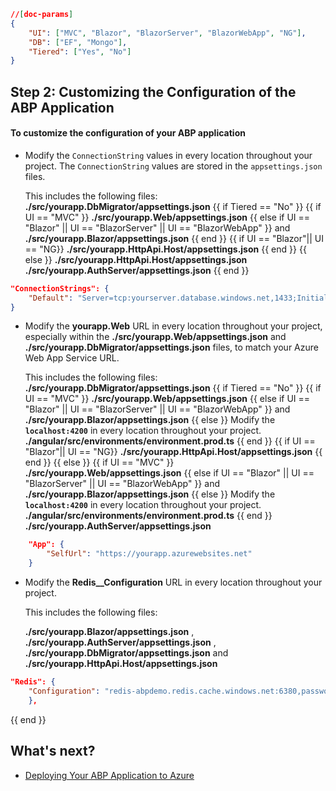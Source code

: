 ````json
//[doc-params]
{
    "UI": ["MVC", "Blazor", "BlazorServer", "BlazorWebApp", "NG"],
    "DB": ["EF", "Mongo"],
    "Tiered": ["Yes", "No"]
}
````

## Step 2: Customizing the Configuration of the ABP Application

#### To customize the configuration of your ABP application

- Modify the `ConnectionString` values in every location throughout your project. The `ConnectionString` values are stored in the `appsettings.json` files.

    This includes the following files:
    **./src/yourapp.DbMigrator/appsettings.json**
{{ if Tiered == "No" }}
{{ if UI == "MVC" }}
    **./src/yourapp.Web/appsettings.json**
{{ else if UI == "Blazor" || UI == "BlazorServer" || UI == "BlazorWebApp" }}
    and **./src/yourapp.Blazor/appsettings.json**
{{ end }}
{{ if UI == "Blazor"|| UI == "NG}}
    **./src/yourapp.HttpApi.Host/appsettings.json**
{{ end }}
{{ else }}
    **./src/yourapp.HttpApi.Host/appsettings.json**
    **./src/yourapp.AuthServer/appsettings.json**
{{ end }}

```json
"ConnectionStrings": {
    "Default": "Server=tcp:yourserver.database.windows.net,1433;Initial Catalog=yourdatabase;Persist Security Info=False;User ID=yourusername;Password=yourpassword;MultipleActiveResultSets=False;Encrypt=True;TrustServerCertificate=False;Connection Timeout=30;"
}
```


- Modify the **yourapp.Web** URL in every location throughout your project, especially within the **./src/yourapp.Web/appsettings.json** and **./src/yourapp.DbMigrator/appsettings.json** files, to match your Azure Web App Service URL.

    This includes the following files:
    **./src/yourapp.DbMigrator/appsettings.json**
{{ if Tiered == "No" }}
{{ if UI == "MVC" }}
    **./src/yourapp.Web/appsettings.json**
{{ else if UI == "Blazor" || UI == "BlazorServer" || UI == "BlazorWebApp" }}
    and **./src/yourapp.Blazor/appsettings.json**
{{ else }}
    Modify the **`localhost:4200`** in every location throughout your project.
    **./angular/src/environments/environment.prod.ts** 
{{ end }}
{{ if UI == "Blazor"|| UI == "NG}}
    **./src/yourapp.HttpApi.Host/appsettings.json**
{{ end }}
{{ else }}
{{ if UI == "MVC" }}
    **./src/yourapp.Web/appsettings.json**
{{ else if UI == "Blazor" || UI == "BlazorServer" || UI == "BlazorWebApp" }}
    and **./src/yourapp.Blazor/appsettings.json**
{{ else }}
    Modify the **`localhost:4200`** in every location throughout your project.
    **./angular/src/environments/environment.prod.ts** 
{{ end }}    
    **./src/yourapp.AuthServer/appsettings.json**

```json
    "App": {
        "SelfUrl": "https://yourapp.azurewebsites.net"
    }
```

- Modify the **Redis__Configuration** URL in every location throughout your project.

    This includes the following files:

    **./src/yourapp.Blazor/appsettings.json** , **./src/yourapp.AuthServer/appsettings.json** ,  **./src/yourapp.DbMigrator/appsettings.json** and **./src/yourapp.HttpApi.Host/appsettings.json**

```json
"Redis": {
    "Configuration": "redis-abpdemo.redis.cache.windows.net:6380,password={yourpassword},ssl=true,abortConnect=False"
    },
```
{{ end }}

## What's next?

- [Deploying Your ABP Application to Azure](step3-deployment-github-action.md)
